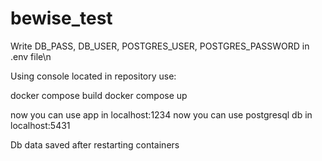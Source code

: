 # bewise_test
Write DB_PASS, DB_USER, POSTGRES_USER, POSTGRES_PASSWORD in .env file\n

Using console located in repository use:

docker compose build
docker compose up

now you can use app in localhost:1234
now you can use postgresql db in localhost:5431

Db data saved after restarting containers
